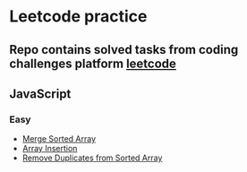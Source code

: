 # Leetcode practice

## Repo contains solved tasks from coding challenges platform [leetcode](https://leetcode.com/)

## JavaScript

### Easy

- [Merge Sorted Array](https://github.com/HelloWoooooorld/LeetCode/blob/main/mergeSortedArray.js)
- [Array Insertion](https://github.com/HelloWoooooorld/LeetCode/blob/main/mergeSortedArray.js)
- [Remove Duplicates from Sorted Array](remove%20Duplicates.js)
